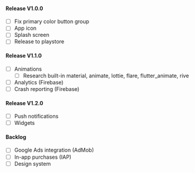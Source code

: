 #### Release V1.0.0

- [ ] Fix primary color button group
- [ ] App icon
- [ ] Splash screen
- [ ] Release to playstore

#### Release V1.1.0

- [ ] Animations
  - [ ] Research built-in material, animate, lottie, flare, flutter_animate, rive
- [ ] Analytics (Firebase)
- [ ] Crash reporting (Firebase)

#### Release V1.2.0

- [ ] Push notifications
- [ ] Widgets

#### Backlog

- [ ] Google Ads integration (AdMob)
- [ ] In-app purchases (IAP)
- [ ] Design system
